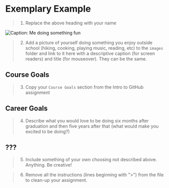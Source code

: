 # Exemplary Example
> 1. Replace the above heading with your name

![Caption: Me doing something fun](images/example.jpg "Title: Me doing something fun")
> 2. Add a picture of yourself doing something you enjoy outside school (hiking, cooking, playing music, reading, etc) to the `images` folder and link to it here with a descriptive caption (for screen readers) and title (for mouseover). They can be the same.

## Course Goals
> 3. Copy your `Course Goals` section from the Intro to GitHub assignment

## Career Goals
> 4. Describe what you would love to be doing six months after graduation and then five years after that (what would make you excited to be doing?)

## ???
> 5. Include something of your own choosing not described above. Anything. Be creative!


> 6. Remove all the instructions (lines beginning with ">") from the file to clean-up your assignment.

